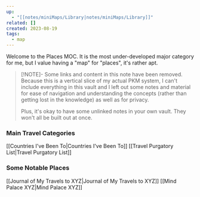 ```yaml
---
up:
  - "[[notes/miniMaps/Library|notes/miniMaps/Library]]"
related: []
created: 2023-08-19
tags:
  - map
---
```

Welcome to the Places MOC. It is the most under-developed major category for me, but I value having a "map" for "places", it's rather apt.

> [!NOTE]- Some links and content in this note have been removed.
> Because this is a vertical slice of my actual PKM system, I can't include everything in this vault and I left out some notes and material for ease of navigation and understanding the concepts (rather than getting lost in the knowledge) as well as for privacy. 
>  
> Plus, it's okay to have some unlinked notes in your own vault. They won't all be built out at once.

### Main Travel Categories
[[Countries I've Been To|Countries I've Been To]]
[[Travel Purgatory List|Travel Purgatory List]]

### Some Notable Places
[[Journal of My Travels to XYZ|Journal of My Travels to XYZ]]
[[Mind Palace XYZ|Mind Palace XYZ]]
